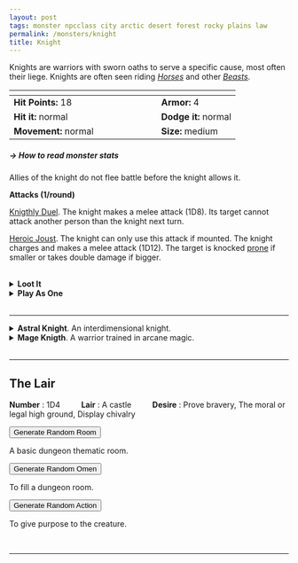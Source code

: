 ```yaml
---
layout: post
tags: monster npcclass city arctic desert forest rocky plains law
permalink: /monsters/knight
title: Knight
---
```


Knights are warriors with sworn oaths to serve a specific cause, most often their liege.  Knights are often seen riding _[Horses](/monsters/horse)_ and other [_Beasts_](/list/monsters-beast).

|  <span style="display: inline-block; width:250px"></span>  |  |
| -------- | --------|
| **Hit Points:** 18 | **Armor:** 4  |
| **Hit it:** normal | **Dodge it:** normal |
| **Movement:** normal      | **Size:** medium

##### <span class="tooltip" data-tooltip="Armor = damage reduction · · · Easy/Normal/Hard = roll above 10/15/20 to beat">→ How to read monster stats</span>

Allies of the knight do not flee battle before the knight allows it.

**Attacks (1/round)**

<ins>Knigthly Duel</ins>. The knight makes a melee attack (1D8). Its target cannot attack another person than the knight next turn.

<ins>Heroic Joust</ins>. The knight can only use this attack if mounted. The knight charges and makes a melee attack (1D12). The target is knocked [prone](/2020/11/10/extra-rules/#Conditions) if smaller or takes double damage if bigger.

<br>
<details markdown="1">
<summary style="font-weight: bold;">Loot It</summary>
Knights are often rich, and might be worth a lot as hostages. Each knight carries its weapon, a shield, a chainmail, and ...
 
1. Nothing
2. A piece of armor
3. A flamboyant helmet.
4. An medalion identifying membership to the knightly order.
5. A purse full of silver coins.
6. A purse full of gold coins.
   
</details>
<details markdown="1">
<summary style="font-weight: bold;">Play As One</summary>
The [Fighter](/class/fighter) character class might interest you.
</details>

<br>

---

<details markdown="1">
<summary><b>Astral Knight</b>. An interdimensional knight.</summary>

<ins>Planar Fencing.</ins> The knight teleports to a nearby creature and makes a melee attack (1D8 dmg). It repeats the process on new targets until it fails an attack or has no new target.

<ins>Force Choke.</ins> A target the knight can see is [grappled](/2020/11/10/extra-rules/#Conditions) and cannot [breathe](/2020/11/10/extra-rules/#Conditions).

<ins>Spellcasting (lvl 2).</ins> _Plane Shift, Counterspell_.
</details>

<details markdown="1">
<summary><b>Mage Knigth</b>. A warrior trained in arcane magic.</summary>
 
<ins>Spell-Blade.</ins> The knight makes a melee attack (1D6 dmg) and casts a spell.

<ins>Spellcasting (lvl 2).</ins> _Haste, Magic Missile, Shield, Invisibility._
</details>

<br>

---

## The Lair

**Number** : 1D4 <span style="display: inline-block; width:30px"></span>
**Lair** : A castle <span style="display: inline-block; width:30px"></span>
**Desire** : Prove bravery, The moral or legal high ground, Display chivalry

<button id="room-btn">Generate Random Room</button>
<p id="RoomResult">A basic dungeon thematic room.</p>

<button id="generate-btn">Generate Random Omen</button>
<p id="RoamResult">To fill a dungeon room.</p>

<button onclick="generateMood()">Generate Random Action</button>
<p id="MoodResult">To give purpose to the creature.</p>
<script src="/scripts/generateMood.js"></script>

<br>

---

 <script src="https://code.jquery.com/jquery-3.6.0.min.js"></script>
<script>
      $(document).ready(function() {
        function generateResult(buttonId, resultId, columnRangeStart, columnRangeEnd) {
          $(buttonId).click(function() {
            var searchValue = "0021"; // Change this to the actual value you need

            $.get("/CSV/Monster - Index.csv", function(data) {
              var rows = data.split("\n").slice(1);
              var matchingRows = rows.filter(function(row) {
                var columns = row.split(",");
                return columns[0] === searchValue;
              });

              var selectedRow = matchingRows[Math.floor(Math.random() * matchingRows.length)];
              var selectedCell = selectedRow.split(",")[Math.floor(Math.random() * (columnRangeEnd - columnRangeStart + 1)) + columnRangeStart];

              $(resultId).html(selectedCell); // Use .html() to insert HTML content
            });
          });
        }

        generateResult("#room-btn", "#RoomResult", 38, 43);
        generateResult("#generate-btn", "#RoamResult", 3, 8);
      });
    </script>
